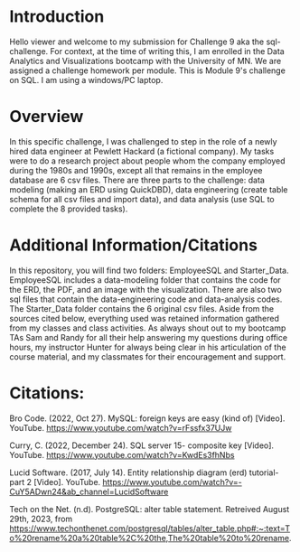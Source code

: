 # Introduction
Hello viewer and welcome to my submission for Challenge 9 aka the sql-challenge. For context, at the time of writing this, I am enrolled in the Data Analytics and Visualizations bootcamp with the University of MN. We are assigned a challenge homework per module. This is Module 9's challenge on SQL. I am using a windows/PC laptop.

# Overview
In this specific challenge, I was challenged to step in the role of a newly hired data engineer at Pewlett Hackard (a fictional company). My tasks were to do a research project about people whom the company employed during the 1980s and 1990s, except all that remains in the employee database are 6 csv files. There are three parts to the challenge: data modeling (making an ERD using QuickDBD), data engineering (create table schema for all csv files and import data), and data analysis (use SQL to complete the 8 provided tasks).

# Additional Information/Citations
In this repository, you will find two folders: EmployeeSQL and Starter_Data. EmployeeSQL includes a data-modeling folder that contains the code for the ERD, the PDF, and an image with the visualization. There are also two sql files that contain the data-engineering code and data-analysis codes. The Starter_Data folder contains the 6 original csv files. Aside from the sources cited below, everything used was retained information gathered from my classes and class activities. As always shout out to my bootcamp TAs Sam and Randy for all their help answering my questions during office hours, my instructor Hunter for always being clear in his articulation of the course material, and my classmates for their encouragement and support.

# Citations:
Bro Code. (2022, Oct 27). MySQL: foreign keys are easy (kind of) [Video]. YouTube. https://www.youtube.com/watch?v=rFssfx37UJw

Curry, C. (2022, December 24). SQL server 15- composite key [Video]. YouTube. https://www.youtube.com/watch?v=KwdEs3fhNbs

Lucid Software. (2017, July 14). Entity relationship diagram (erd) tutorial- part 2 [Video]. YouTube. https://www.youtube.com/watch?v=-CuY5ADwn24&ab_channel=LucidSoftware

Tech on the Net. (n.d). PostgreSQL: alter table statement. Retreived August 29th, 2023, from https://www.techonthenet.com/postgresql/tables/alter_table.php#:~:text=To%20rename%20a%20table%2C%20the,The%20table%20to%20rename.

